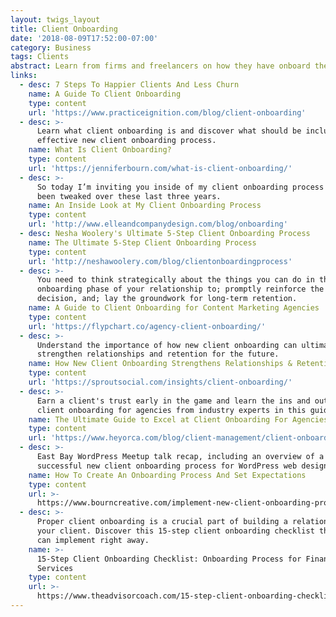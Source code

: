 ```yaml
---
layout: twigs_layout
title: Client Onboarding
date: '2018-08-09T17:52:00-07:00'
category: Business
tags: Clients
abstract: Learn from firms and freelancers on how they have onboard their clients.
links:
  - desc: 7 Steps To Happier Clients And Less Churn
    name: A Guide To Client Onboarding
    type: content
    url: 'https://www.practiceignition.com/blog/client-onboarding'
  - desc: >-
      Learn what client onboarding is and discover what should be included in an
      effective new client onboarding process.
    name: What Is Client Onboarding?
    type: content
    url: 'https://jenniferbourn.com/what-is-client-onboarding/'
  - desc: >-
      So today I’m inviting you inside of my client onboarding process that’s
      been tweaked over these last three years. 
    name: An Inside Look at My Client Onboarding Process
    type: content
    url: 'http://www.elleandcompanydesign.com/blog/onboarding'
  - desc: Nesha Woolery's Ultimate 5-Step Client Onboarding Process
    name: The Ultimate 5-Step Client Onboarding Process
    type: content
    url: 'http://neshawoolery.com/blog/clientonboardingprocess'
  - desc: >-
      You need to think strategically about the things you can do in the client
      onboarding phase of your relationship to; promptly reinforce the purchase
      decision, and; lay the groundwork for long-term retention. 
    name: A Guide to Client Onboarding for Content Marketing Agencies
    type: content
    url: 'https://flypchart.co/agency-client-onboarding/'
  - desc: >-
      Understand the importance of how new client onboarding can ultimately
      strengthen relationships and retention for the future.
    name: How New Client Onboarding Strengthens Relationships & Retention
    type: content
    url: 'https://sproutsocial.com/insights/client-onboarding/'
  - desc: >-
      Earn a client's trust early in the game and learn the ins and outs of
      client onboarding for agencies from industry experts in this guide.
    name: The Ultimate Guide to Excel at Client Onboarding For Agencies
    type: content
    url: 'https://www.heyorca.com/blog/client-management/client-onboarding-guide/'
  - desc: >-
      East Bay WordPress Meetup talk recap, including an overview of a
      successful new client onboarding process for WordPress web design projects
    name: How To Create An Onboarding Process And Set Expectations
    type: content
    url: >-
      https://www.bourncreative.com/implement-new-client-onboarding-process-set-expectations/
  - desc: >-
      Proper client onboarding is a crucial part of building a relationship with
      your client. Discover this 15-step client onboarding checklist that you
      can implement right away.
    name: >-
      15-Step Client Onboarding Checklist: Onboarding Process for Financial
      Services 
    type: content
    url: >-
      https://www.theadvisorcoach.com/15-step-client-onboarding-checklist-onboarding-process-for-financial-services.html
---
```


